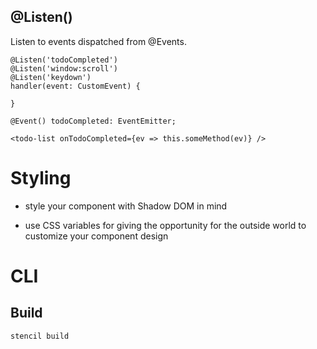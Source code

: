 ## @Listen()

Listen to events dispatched from @Events.

```
@Listen('todoCompleted')
@Listen('window:scroll')
@Listen('keydown')
handler(event: CustomEvent) {
  
}

@Event() todoCompleted: EventEmitter;

<todo-list onTodoCompleted={ev => this.someMethod(ev)} />
```

# Styling

- style your component with Shadow DOM in mind

- use CSS variables for giving the opportunity for the outside world to customize your component design

# CLI

## Build

```
stencil build
```